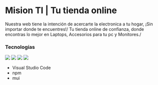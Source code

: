 # Mision TI | Tu tienda online

Nuestra web tiene la intención de acercarte la electronica a tu hogar, ¡Sin importar donde te encuentres!/
Tu tienda online de confianza, donde encontras lo mejor en Laptops, Accesorios para tu pc y Monitores./

### Tecnologías

<img src="https://img.shields.io/badge/React-20232A?style=for-the-badge&logo=react&logoColor=61DAFB">
<img src="https://img.shields.io/badge/HTML5-E34F26?style=for-the-badge&logo=html5&logoColor=white">
<img src="https://img.shields.io/badge/SCSS-1572B6?style=for-the-badge&logo=scss&logoColor=white">
<img src="https://img.shields.io/badge/GitHub-100000?style=for-the-badge&logo=github&logoColor=white">

- Visual Studio Code
- npm
- mui